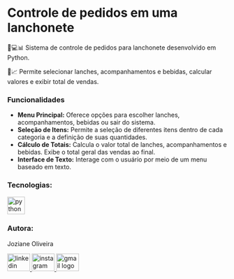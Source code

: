 <h1>Controle de pedidos em uma lanchonete</h1>
<p align="left">🍔💻📊 Sistema de controle de pedidos para lanchonete desenvolvido em Python. <br>
  
📝📈 Permite selecionar lanches, acompanhamentos e bebidas, calcular valores e exibir total de vendas.</p>

<h3 align="left">Funcionalidades</h3>
<ul>
  <li> <strong>Menu Principal:</strong> Oferece opções para escolher lanches, acompanhamentos, bebidas ou sair do sistema.</li>
  <li> <strong>Seleção de Itens:</strong> Permite a seleção de diferentes itens dentro de cada categoria e a definição de suas quantidades.</li>
  <li> <strong>Cálculo de Totais:</strong> Calcula o valor total de lanches, acompanhamentos e bebidas. Exibe o total geral das vendas ao final.</li>
  <li> <strong>Interface de Texto:</strong> Interage com o usuário por meio de um menu baseado em texto.</li>
</ul>
<h3 align="left">Tecnologias:</h3>
<div align="left">
  <img src="https://cdn.jsdelivr.net/gh/devicons/devicon/icons/python/python-original-wordmark.svg" height="40" alt="python logo"  />
</div>
<h3 align="left">Autora:</h3>
<p align="left">Joziane Oliveira</p>
<div align="left">
  <a href="https://www.linkedin.com/in/joziane-oliveira-144317182/" target="_blank">
    <img src="https://raw.githubusercontent.com/maurodesouza/profile-readme-generator/master/src/assets/icons/social/linkedin/default.svg" width="52" height="40" alt="linkedin logo"  />
  </a>
  <a href="https://www.instagram.com/jozioliveirabr/" target="_blank">
    <img src="https://raw.githubusercontent.com/maurodesouza/profile-readme-generator/master/src/assets/icons/social/instagram/default.svg" width="52" height="40" alt="instagram logo"  />
  </a>
  <a href="mailto:joziane.oliveira@educacao.mg.gov.br" target="_blank">
    <img src="https://raw.githubusercontent.com/maurodesouza/profile-readme-generator/master/src/assets/icons/social/gmail/default.svg" width="52" height="40" alt="gmail logo"  />
  </a>
</div>


